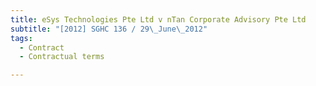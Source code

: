 ```yaml
---
title: eSys Technologies Pte Ltd v nTan Corporate Advisory Pte Ltd
subtitle: "[2012] SGHC 136 / 29\_June\_2012"
tags:
  - Contract
  - Contractual terms

---
```


